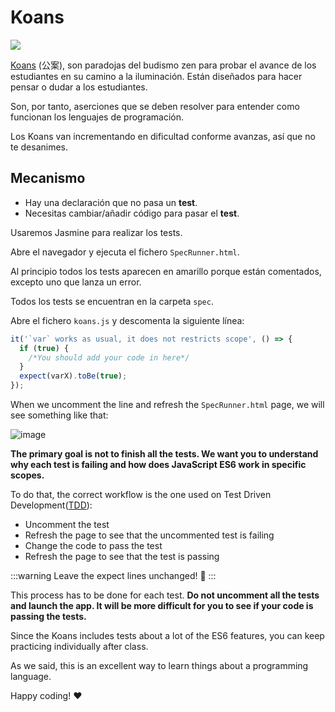 # Koans

![](https://i.imgur.com/9Ug9NBn.png)

[Koans](https://en.wikipedia.org/wiki/K%C5%8Dan) (公案), son paradojas del budismo zen para probar el avance de los estudiantes en su camino a la iluminación. Están diseñados para hacer pensar o dudar a los estudiantes.

Son, por tanto, aserciones que se deben resolver para entender como funcionan los lenguajes de programación.

Los Koans van incrementando en dificultad conforme avanzas, así que no te desanimes.

## Mecanismo

- Hay una declaración que no pasa un **test**.
- Necesitas cambiar/añadir código para pasar el **test**.

Usaremos Jasmine para realizar los tests.

Abre el navegador y ejecuta el fichero `SpecRunner.html`.

Al principio todos los tests aparecen en amarillo porque están comentados, excepto uno que lanza un error.

Todos los tests se encuentran en la carpeta `spec`. 

Abre el fichero `koans.js` y descomenta la siguiente línea:

```javascript
it('`var` works as usual, it does not restricts scope', () => {
  if (true) {
    /*You should add your code in here*/
  }
  expect(varX).toBe(true);
});
```

When we uncomment the line and refresh the `SpecRunner.html` page, we will see something like that:

![image](https://s3-eu-west-1.amazonaws.com/ih-materials/uploads/upload_0a3269347ff9cf345534607ba27809d2.png)

**The primary goal is not to finish all the tests. We want you to understand why each test is failing and how does JavaScript ES6 work in specific scopes.**

To do that, the correct workflow is the one used on Test Driven Development([TDD](https://en.wikipedia.org/wiki/Test-driven_development)):

- Uncomment the test
- Refresh the page to see that the uncommented test is failing
- Change the code to pass the test
- Refresh the page to see that the test is passing

:::warning 
Leave the expect lines unchanged! 👀 
:::

This process has to be done for each test. **Do not uncomment all the tests and launch the app. It will be more difficult for you to see if your code is passing the tests.**

Since the Koans includes tests about a lot of the ES6 features, you can keep practicing individually after class. 

As we said, this is an excellent way to learn things about a programming language. 

Happy coding! :heart:
